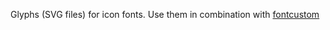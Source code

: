 Glyphs (SVG files) for icon fonts. Use them in combination
with [fontcustom](https://github.com/FontCustom/fontcustom)
